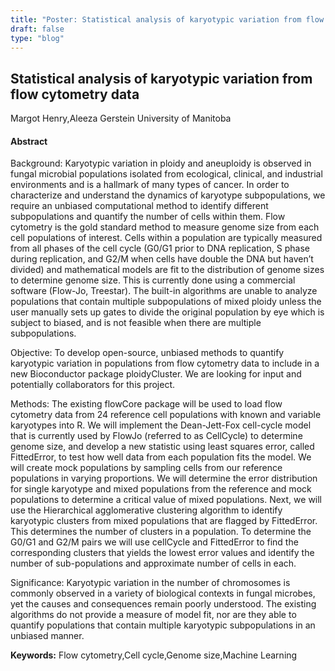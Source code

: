 ```yaml
---
title: "Poster: Statistical analysis of karyotypic variation from flow cytometry data"
draft: false
type: "blog"
---
```


## Statistical analysis of karyotypic variation from flow cytometry data
Margot Henry,Aleeza Gerstein
University of Manitoba
#### Abstract

Background: Karyotypic variation in ploidy and aneuploidy is observed in fungal microbial populations isolated from ecological, clinical, and industrial environments and is a hallmark of many types of cancer. In order to characterize and understand the dynamics of karyotype subpopulations, we require an unbiased computational method to identify different subpopulations and quantify the number of cells within them. Flow cytometry is the gold standard method to measure genome size from each cell populations of interest. Cells within a population are typically measured from all phases of the cell cycle (G0/G1 prior to DNA replication, S phase during replication, and G2/M when cells have double the DNA but haven’t divided) and mathematical models are fit to the distribution of genome sizes to determine genome size. This is currently done using a commercial software (Flow-Jo, Treestar). The built-in algorithms are unable to analyze populations that contain multiple subpopulations of mixed ploidy unless the user manually sets up gates to divide the original population by eye which is subject to biased, and is not feasible when there are multiple subpopulations.

Objective: To develop open-source, unbiased methods to quantify karyotypic variation in populations from flow cytometry data to include in a new Bioconductor package ploidyCluster. We are looking for input and potentially collaborators for this project.

Methods: The existing flowCore package will be used to load flow cytometry data from 24 reference cell populations with known and variable karyotypes into R. We will implement the Dean-Jett-Fox cell-cycle model that is currently used by FlowJo (referred to as CellCycle) to determine genome size, and develop a new statistic using least squares error, called FittedError, to test how well data from each population fits the model.  We will create mock populations by sampling cells from our reference populations in varying proportions. We will determine the error distribution for single karyotype and mixed populations from the reference and mock populations to determine a critical value of mixed populations. Next, we will use the Hierarchical agglomerative clustering algorithm to identify karyotypic clusters from mixed populations that are flagged by FittedError. This determines the number of clusters in a population. To determine the G0/G1 and G2/M pairs we will use cellCycle and FittedError to find the corresponding clusters that yields the lowest error values and identify the number of sub-populations and approximate number of cells in each.

Significance: Karyotypic variation in the number of chromosomes is commonly observed in a variety of biological contexts in fungal microbes, yet the causes and consequences remain poorly understood. The existing algorithms do not provide a measure of model fit, nor are they able to quantify populations that contain multiple karyotypic subpopulations in an unbiased manner.


**Keywords:** Flow cytometry,Cell cycle,Genome size,Machine Learning
